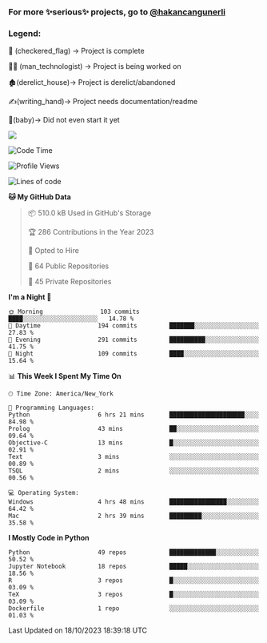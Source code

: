 ### For more ✨serious✨ projects, go to [@hakancangunerli](https://github.com/hakancangunerli)


### Legend:


🏁 (checkered_flag) -> Project is complete

👨‍💻 (man_technologist)   -> Project is being worked on

🏚️(derelict_house)-> Project is derelict/abandoned

✍️(writing_hand)-> Project needs documentation/readme

👶(baby)-> Did not even start it yet

![](https://github-readme-stats.vercel.app/api/top-langs/?username=hakancangunerli&layout=compact&hide=tex,html,shell,CSS,Ruby,Makefile,EmberScript,MATLAB,C&langs_count=6&exclude_repo=2015-csharp,gt_code,gsu_code,uga_code,uga_robotics)

<!--START_SECTION:waka-->
![Code Time](http://img.shields.io/badge/Code%20Time-549%20hrs%2055%20mins-blue)

![Profile Views](http://img.shields.io/badge/Profile%20Views-0-blue)

![Lines of code](https://img.shields.io/badge/From%20Hello%20World%20I%27ve%20Written-3.1%20million%20lines%20of%20code-blue)

**🐱 My GitHub Data** 

> 📦 510.0 kB Used in GitHub's Storage 
 > 
> 🏆 286 Contributions in the Year 2023
 > 
> 💼 Opted to Hire
 > 
> 📜 64 Public Repositories 
 > 
> 🔑 45 Private Repositories 
 > 
**I'm a Night 🦉** 

```text
🌞 Morning                103 commits         ████░░░░░░░░░░░░░░░░░░░░░   14.78 % 
🌆 Daytime                194 commits         ███████░░░░░░░░░░░░░░░░░░   27.83 % 
🌃 Evening                291 commits         ██████████░░░░░░░░░░░░░░░   41.75 % 
🌙 Night                  109 commits         ████░░░░░░░░░░░░░░░░░░░░░   15.64 % 
```


📊 **This Week I Spent My Time On** 

```text
🕑︎ Time Zone: America/New_York

💬 Programming Languages: 
Python                   6 hrs 21 mins       █████████████████████░░░░   84.98 % 
Prolog                   43 mins             ██░░░░░░░░░░░░░░░░░░░░░░░   09.64 % 
Objective-C              13 mins             █░░░░░░░░░░░░░░░░░░░░░░░░   02.91 % 
Text                     3 mins              ░░░░░░░░░░░░░░░░░░░░░░░░░   00.89 % 
TSQL                     2 mins              ░░░░░░░░░░░░░░░░░░░░░░░░░   00.56 % 

💻 Operating System: 
Windows                  4 hrs 48 mins       ████████████████░░░░░░░░░   64.42 % 
Mac                      2 hrs 39 mins       █████████░░░░░░░░░░░░░░░░   35.58 % 
```

**I Mostly Code in Python** 

```text
Python                   49 repos            █████████████░░░░░░░░░░░░   50.52 % 
Jupyter Notebook         18 repos            █████░░░░░░░░░░░░░░░░░░░░   18.56 % 
R                        3 repos             █░░░░░░░░░░░░░░░░░░░░░░░░   03.09 % 
TeX                      3 repos             █░░░░░░░░░░░░░░░░░░░░░░░░   03.09 % 
Dockerfile               1 repo              ░░░░░░░░░░░░░░░░░░░░░░░░░   01.03 % 
```




 Last Updated on 18/10/2023 18:39:18 UTC
<!--END_SECTION:waka-->


